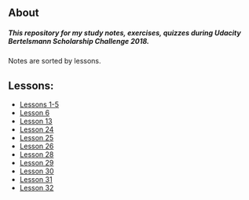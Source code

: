 ## About

##### This repository for my study notes, exercises, quizzes during Udacity Bertelsmann Scholarship Challenge 2018.
 
Notes are sorted by lessons.

## Lessons:

- [Lessons 1-5](https://github.com/irsol/udacity-bertelsmann-data-science-challenge-scholarship-2018/blob/master/intro_to_research_methods_lessons_1_5/terminology_intro_to_research_methods.md)
- [Lesson 6](https://github.com/irsol/udacity-bertelsmann-data-science-challenge-scholarship-2018/tree/master/visualizing_data_lesson_6)
- [Lesson 13](https://github.com/irsol/udacity-bertelsmann-data-science-challenge-scholarship-2018/tree/master/variability_lesson_13)
- [Lesson 24](https://github.com/irsol/udacity-bertelsmann-data-science-challenge-scholarship-2018/tree/master/data_types_and_operators_lesson_24)
- [Lesson 25](https://github.com/irsol/udacity-bertelsmann-data-science-challenge-scholarship-2018/tree/master/control_flow_lesson_25)
- [Lesson 26](https://github.com/irsol/udacity-bertelsmann-data-science-challenge-scholarship-2018/tree/master/functions_lesson_26)
- [Lesson 28](https://github.com/irsol/udacity-bertelsmann-data-science-challenge-scholarship-2018/tree/master/basic_sql_lesson28)
- [Lesson 29](https://github.com/irsol/udacity-bertelsmann-data-science-challenge-scholarship-2018/tree/master/sql_joins_lesson_29)
- [Lesson 30](https://github.com/irsol/udacity-bertelsmann-data-science-challenge-scholarship-2018/tree/master/aggregations_lesson_30)
- [Lesson 31]()
- [Lesson 32]()